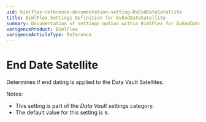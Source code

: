 ```yaml
---
uid: bimlflex-reference-documentation-setting-DvEndDateSatellite
title: BimlFlex Settings Definition for DvEndDateSatellite
summary: Documentation of settings option within BimlFlex for DvEndDateSatellite
varigenceProduct: BimlFlex
varigenceArticleType: Reference
---
```


# End Date Satellite

Determines if end dating is applied to the Data Vault Satellites.

Notes:

* This setting is part of the *Data Vault* settings category.
* The default value for this setting is `N`.